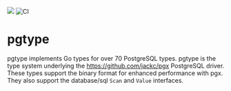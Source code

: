 [![](https://godoc.org/github.com/jackc/pgtype?status.svg)](https://godoc.org/github.com/jackc/pgtype)
![CI](https://github.com/jackc/pgtype/workflows/CI/badge.svg)

# pgtype

pgtype implements Go types for over 70 PostgreSQL types. pgtype is the type system underlying the
https://github.com/jackc/pgx PostgreSQL driver. These types support the binary format for enhanced performance with pgx.
They also support the database/sql `Scan` and `Value` interfaces.
